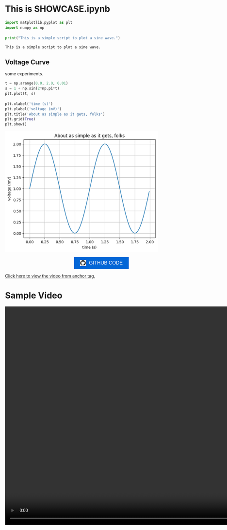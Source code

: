 # This is SHOWCASE.ipynb

```python
import matplotlib.pyplot as plt
import numpy as np

print("This is a simple script to plot a sine wave.")
```

    This is a simple script to plot a sine wave.


## Voltage Curve

some experiments.

```python
t = np.arange(0.0, 2.0, 0.01)
s = 1 + np.sin(2*np.pi*t)
plt.plot(t, s)

plt.xlabel('time (s)')
plt.ylabel('voltage (mV)')
plt.title('About as simple as it gets, folks')
plt.grid(True)
plt.show()

```


    
![png](NOTEBOOK_files/NOTEBOOK_3_0.png)
    


<div style="text-align: center; margin-left: 45%;">
    <a href="https://github.com" target="_blank" style="text-decoration: none;">
        <button style="background-color: #0366d6; color: white; border: none; padding: 10px 20px; font-size: 16px; display: flex; align-items: center; cursor: pointer;">
            <img src="contents/github-logo.svg" alt="GitHub Logo" style="width: 20px; height: 20px; margin-right: 10px;">
            GITHUB CODE
        </button>
    </a>
</div>

<a href="contents/sample.mp4" target="_blank">Click here to view the video from anchor tag.</a>
# Sample Video
<video width="1280" height="720" controls>
    <source src="contents/sample.mp4" type="video/mp4">
    Your browser does not support the video tag.
</video>
